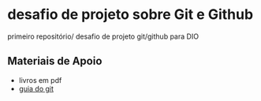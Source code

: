 # desafio de projeto sobre Git e Github
primeiro repositório/ desafio de projeto git/github para DIO

## Materiais de Apoio 

- livros em pdf
- [guia do git](https://rogerdudler.github.io/git-guide/index.es.html)
